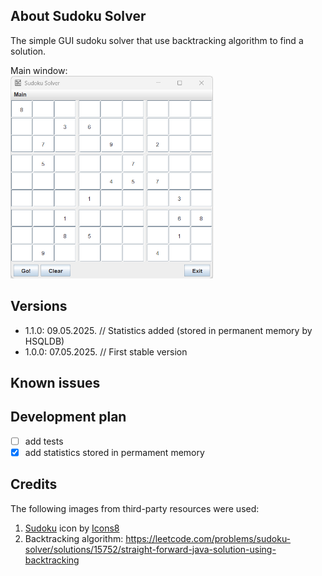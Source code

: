 ## About Sudoku Solver

The simple GUI sudoku solver that use backtracking algorithm to find a solution.

Main window:<br/>
<img src="/src/main/resources/images/screenshots/main_window.png" width="324" height="324">


## Versions

- 1.1.0: 09.05.2025. // Statistics added (stored in permanent memory by HSQLDB)
- 1.0.0: 07.05.2025. // First stable version

## Known issues



## Development plan

- [ ] add tests
- [x] add statistics stored in permament memory

## Credits

The following images from third-party resources were used:

1. <a target="_blank" href="https://icons8.com/icon/jXzfuurwNZ2X/sudoku">Sudoku</a> icon by <a target="_blank" href="https://icons8.com">Icons8</a><br/>
2. Backtracking algorithm: https://leetcode.com/problems/sudoku-solver/solutions/15752/straight-forward-java-solution-using-backtracking 
